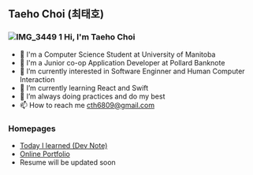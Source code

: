 ## Taeho Choi (최태호) 
 

###  ![IMG_3449 1](https://user-images.githubusercontent.com/48103834/122159026-3c953f00-ce33-11eb-9f90-a4d987665670.png) Hi, I'm Taeho Choi

-  👋 I'm a Computer Science Student at University of Manitoba
-  👋 I'm a Junior co-op Application Developer at Pollard Banknote
-  👀 I’m currently interested in Software Enginner and Human Computer Interaction
- 🌱 I’m currently learning React and Swift
- 💞️ I’m always doing practices and do my best
- 📫 How to reach me <cth6809@gmail.com>


### Homepages

- [Today I learned (Dev Note)](https://cth6809.devdojo.com)
- [Online Portfolio](https://taehoya.github.io/index.html)
- Resume will be updated soon

